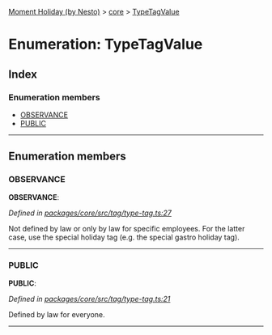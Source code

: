 [Moment Holiday (by Nesto)](../README.md) > [core](../modules/core.md) > [TypeTagValue](../enums/core.typetagvalue.md)

# Enumeration: TypeTagValue

## Index

### Enumeration members

* [OBSERVANCE](core.typetagvalue.md#observance)
* [PUBLIC](core.typetagvalue.md#public)

---

## Enumeration members

<a id="observance"></a>

###  OBSERVANCE

**OBSERVANCE**: 

*Defined in [packages/core/src/tag/type-tag.ts:27](https://github.com/nesto-software/moment-holiday/blob/72ce1a6/packages/core/src/tag/type-tag.ts#L27)*

Not defined by law or only by law for specific employees. For the latter case, use the special holiday tag (e.g. the special gastro holiday tag).

___
<a id="public"></a>

###  PUBLIC

**PUBLIC**: 

*Defined in [packages/core/src/tag/type-tag.ts:21](https://github.com/nesto-software/moment-holiday/blob/72ce1a6/packages/core/src/tag/type-tag.ts#L21)*

Defined by law for everyone.

___


